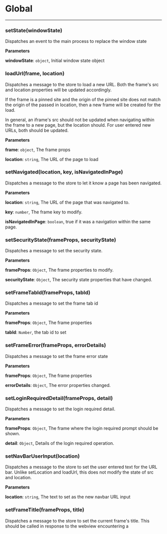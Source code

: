 # Global





* * *

### setState(windowState) 

Dispatches an event to the main process to replace the window state

**Parameters**

**windowState**: `object`, Initial window state object



### loadUrl(frame, location) 

Dispatches a message to the store to load a new URL.
Both the frame's src and location properties will be updated accordingly.

If the frame is a pinned site and the origin of the pinned site does
not match the origin of the passed in location, then a new frame will be
created for the load.

In general, an iframe's src should not be updated when navigating within the frame to a new page,
but the location should. For user entered new URLs, both should be updated.

**Parameters**

**frame**: `object`, The frame props

**location**: `string`, The URL of the page to load



### setNavigated(location, key, isNavigatedInPage) 

Dispatches a message to the store to let it know a page has been navigated.

**Parameters**

**location**: `string`, The URL of the page that was navigated to.

**key**: `number`, The frame key to modify.

**isNavigatedInPage**: `boolean`, true if it was a navigation within the same page.



### setSecurityState(frameProps, securityState) 

Dispatches a message to set the security state.

**Parameters**

**frameProps**: `Object`, The frame properties to modify.

**securityState**: `Object`, The security state properties that have
  changed.



### setFrameTabId(frameProps, tabId) 

Dispatches a message to set the frame tab id

**Parameters**

**frameProps**: `Object`, The frame properties

**tabId**: `Number`, the tab id to set



### setFrameError(frameProps, errorDetails) 

Dispatches a message to set the frame error state

**Parameters**

**frameProps**: `Object`, The frame properties

**errorDetails**: `Object`, The error properties
  changed.



### setLoginRequiredDetail(frameProps, detail) 

Dispatches a message to set the login required detail.

**Parameters**

**frameProps**: `Object`, The frame where the login required prompt should be shown.

**detail**: `Object`, Details of the login required operation.



### setNavBarUserInput(location) 

Dispatches a message to the store to set the user entered text for the URL bar.
Unlike setLocation and loadUrl, this does not modify the state of src and location.

**Parameters**

**location**: `string`, The text to set as the new navbar URL input



### setFrameTitle(frameProps, title) 

Dispatches a message to the store to set the current frame's title.
This should be called in response to the webview encountering a <title> tag.

**Parameters**

**frameProps**: `Object`, The frame properties to modify

**title**: `string`, The title to set for the frame



### setFindbarShown(frameProps, shown) 

Shows/hides the find-in-page bar.

**Parameters**

**frameProps**: `Object`, The frame properties to modify

**shown**: `boolean`, Whether to show the findbar



### setFindbarSelected(frameProps, selected) 

Highlight text in the findbar

**Parameters**

**frameProps**: `Object`, The frame properties to modify

**selected**: `boolean`, Whether to select the findbar search text



### setPinned(frameProps, isPinned) 

Sets a frame as pinned

**Parameters**

**frameProps**: `Object`, The frame properties to modify

**isPinned**: `boolean`, Whether to pin or not



### onWebviewLoadStart(frameProps, location) 

Dispatches a message to the store to indicate that the webview is loading.

**Parameters**

**frameProps**: `Object`, The frame properties for the webview in question.

**location**: `string`, The location being loaded.



### onWebviewLoadEnd(frameProps) 

Dispatches a message to the store to indicate that the webview is done loading.

**Parameters**

**frameProps**: `Object`, The frame properties for the webview in question.



### setFullScreen(frameProps, isFullScreen, showFullScreenWarning) 

Dispatches a message to the store to indicate that the webview entered full screen mode.

**Parameters**

**frameProps**: `Object`, The frame properties to put in full screen

**isFullScreen**: `boolean`, true if the webview is entering full screen mode.

**showFullScreenWarning**: `boolean`, true if a warning about entering full screen should be shown.



### setNavBarFocused(focused) 

Dispatches a message to the store to indicate if the navigation bar is focused.

**Parameters**

**focused**: `boolean`, true if the navigation bar should be considered as focused



### newFrame(frameOpts, openInForeground) 

Dispatches a message to the store to create a new frame

**Parameters**

**frameOpts**: `Object`, An object of frame options such as isPrivate, element, and tab features.
                 These may not all be hooked up in Electron yet.

**openInForeground**: `boolean`, true if the new frame should become the new active frame



### cloneFrame(frameProps) 

Dispatches a message to the store to create a new frame similar to the passed arg.

**Parameters**

**frameProps**: `Object`, The properties of the frame to clone



### closeFrame(frames, frameProps) 

Dispatches a message to close a frame

**Parameters**

**frames**: `Array.&lt;Object&gt;`, Immutable list of of all the frames

**frameProps**: `Object`, The properties of the frame to close



### undoClosedFrame() 

Dispatches a message to the store to undo a closed frame
The new frame is expected to appear at the index it was last closed at



### setActiveFrame(frameProps) 

Dispatches a message to the store to set a new frame as the active frame.

**Parameters**

**frameProps**: `Object`, the frame properties for the webview in question.



### setFocusedFrame(frameProps) 

Dispatches a message to the store when the frame is active and the window is focused

**Parameters**

**frameProps**: `Object`, the frame properties for the webview in question.



### setPreviewFrame(frameProps) 

Dispatches a message to the store to set a preview frame.
This is done when hovering over a tab.

**Parameters**

**frameProps**: `Object`, the frame properties for the webview in question.



### setTabPageIndex(index) 

Dispatches a message to the store to set the tab page index.

**Parameters**

**index**: `number`, the tab page index to change to



### setTabPageIndexByFrame(frameProps) 

Dispatches a message to the store to set the tab page index.

**Parameters**

**frameProps**: `number`, The frame props to center around



### updateBackForwardState(frameProps, canGoBack, canGoForward) 

Dispatches a message to the store to update the back-forward information.

**Parameters**

**frameProps**: `Object`, the frame properties for the webview in question.

**canGoBack**: `boolean`, Specifies if the active frame has previous entries in its history

**canGoForward**: `boolean`, Specifies if the active frame has next entries in its history (i.e. the user pressed back at least once)



### setIsBeingDraggedOverDetail(dragType, dragOverKey, dragDetail) 

Dispatches a message to the store to indicate that something is dragging over this item.

**Parameters**

**dragType**: `string`, The type of drag operation being performed

**dragOverKey**: `Object`, A unique identifier for the storage for the item being dragged over

**dragDetail**: `Object`, detail about the item drag operation



### moveTab(sourceFrameProps, destinationFrameProps, prepend) 

Dispatches a message to the store to indicate that the specified frame should move locations.

**Parameters**

**sourceFrameProps**: `Object`, the frame properties for the webview to move.

**destinationFrameProps**: `Object`, the frame properties for the webview to move to.

**prepend**: `boolean`, Whether or not to prepend to the destinationFrameProps



### setUrlBarSuggestions(suggestionList, selectedIndex) 

Sets the URL bar suggestions and selected index.

**Parameters**

**suggestionList**: `Array.&lt;Object&gt;`, The list of suggestions for the entered URL bar text. This can be generated from history, bookmarks, etc.

**selectedIndex**: `number`, The index for the selected item (users can select items with down arrow on their keyboard)



### setUrlBarSuggestionSearchResults(searchResults) 

Sets the URL bar suggestion search results.
This is typically from a service like Duck Duck Go auto complete for the portion of text that the user typed in.
Note: This should eventually be refactored outside of the component doing XHR and into a store.

**Parameters**

**searchResults**: , The search results to set for the currently entered URL bar text.



### setUrlBarSelected(isSelected, forSearchMode) 

Marks the URL bar text as selected or not

**Parameters**

**isSelected**: `boolean`, Whether or not the URL bar text input should be selected

**forSearchMode**: `boolean`, Whether or not to enable auto-complete search suggestions



### setUrlBarActive(isActive) 

Marks the URL bar as active or not.
If the URL bar is active that means it's in a position that it should be displaying
autocomplete.  It may choose not to display autocomplete and still be active if there
are no autocomplete results.

**Parameters**

**isActive**: `boolean`, Whether or not the URL bar should be marked as active



### setActiveFrameShortcut(frameProps, activeShortcut, activeShortcutDetails) 

Dispatches a message to the store to indicate that the pending frame shortcut info should be updated.

**Parameters**

**frameProps**: `Object`, Properties of the frame in question

**activeShortcut**: `string`, The text for the new shortcut. Usually this is null to clear info which was previously
set from an IPC call.

**activeShortcutDetails**: `string`, Parameters for the shortcut action



### setSearchDetail(searchDetail) 

Dispatches a message to set the search engine details.

**Parameters**

**searchDetail**: `Object`, the search details



### setFindDetail(frameProps, findDetail) 

Dispatches a message to set the find-in-page details.

**Parameters**

**frameProps**: `Object`, Properties of the frame in question

**findDetail**: `Object`, the find details



### setBookmarkDetail(currentDetail, originalDetail, destinationDetail) 

Dispatches a message to set add/edit bookmark details
If set, also indicates that add/edit is shown

**Parameters**

**currentDetail**: `Object`, Properties of the bookmark to change to

**originalDetail**: `Object`, Properties of the bookmark to edit

**destinationDetail**: `Object`, Will move the added bookmark to the specified position



### setContextMenuDetail(detail) 

Dispatches a message to set context menu detail.
If set, also indicates that the context menu is shown.

**Parameters**

**detail**: `Object`, The context menu detail



### setPopupWindowDetail(detail) 

Dispatches a message to set popup window detail.
If set, also indicates that the popup window is shown.

**Parameters**

**detail**: `Object`, The popup window detail



### setAudioMuted(frameProps, muted) 

Dispatches a message to indicate that the frame should be muted

**Parameters**

**frameProps**: `Object`, Properties of the frame in question

**muted**: `boolean`, true if the frame is muted



### muteAllAudio(framePropsList, muted) 

Dispatches a mute/unmute call to all frames in a provided list (used by TabList).

**Parameters**

**framePropsList**: `Object`, List of frame properties to consider

**muted**: `boolean`, true if the frames should be muted



### muteAllAudioExcept(frameToSkip) 

Dispatches a mute call to all frames except the one provided.
The provided frame will have its audio unmuted.

**Parameters**

**frameToSkip**: `Object`, Properties of the frame to keep audio



### setAudioPlaybackActive(frameProps, audioPlaybackActive) 

Dispatches a message to indicate that audio is playing

**Parameters**

**frameProps**: `Object`, Properties of the frame in question

**audioPlaybackActive**: `boolean`, true if audio is playing in the frame



### setThemeColor(frameProps, themeColor, computedThemeColor) 

Dispatches a message to indicate that the theme color has changed for a page

**Parameters**

**frameProps**: `Object`, Properties of the frame in question

**themeColor**: `string`, Theme color of the frame

**computedThemeColor**: `string`, Computed theme color of the
  frame which is used if no frame color is present



### setFavicon(frameProps, favicon) 

Dispatches a message to indicate that the favicon has changed

**Parameters**

**frameProps**: `Object`, Properties of the frame in question

**favicon**: `string`, A url to the favicon to use



### setMaximizeState(isMaximized) 

Sets the maximize state of the window

**Parameters**

**isMaximized**: `boolean`, true if window is maximized



### savePosition(position) 

Saves the position of the window in the window state

**Parameters**

**position**: `Array`, [x, y]



### setMouseInTitlebar(mouseInTitlebar) 

Dispatches a message to indicate if the mouse is in the titlebar

**Parameters**

**mouseInTitlebar**: `boolean`, true if the mouse is in the titlebar



### setSiteInfoVisible(isVisible) 

Dispatches a message to indicate the site info, such as # of blocked ads, should be shown

**Parameters**

**isVisible**: `boolean`, true if the site info should be shown



### setBraveryPanelDetail(braveryPanelDetail) 

Dispatches a message to indicate the bravery panel should be shown

**Parameters**

**braveryPanelDetail**: `Object`, Details about how to show the bravery panel.
  Set to undefined to hide the panel.  See state documentation for more info.



### setDownloadsToolbarVisible(isVisible) 

Dispatches a message to indicate if the downloads toolbar is visible

**Parameters**

**isVisible**: `boolean`, true if the site info should be shown



### setReleaseNotesVisible(isVisible) 

Dispatches a message to indicate the release notes should be visible

**Parameters**

**isVisible**: `boolean`, true if the site info should be shown



### setLinkHoverPreview(href, showOnRight) 

Dispatches a message to indicate the href preview should be shown
for a hovered link

**Parameters**

**href**: `string`, the href of the link

**showOnRight**: `boolean`, display in the right corner



### setBlockedBy(frameProps, blockType, location) 

Dispatches a message to indicate the site info, such as # of blocked ads, should be shown

**Parameters**

**frameProps**: `object`, The frame to set blocked info on

**blockType**: `string`, type of the block

**location**: `string`, URL that was blocked



### setRedirectedBy(frameProps, ruleset, location) 

Similar to setBlockedBy but for httpse redirects

**Parameters**

**frameProps**: `Object`, The frame to set blocked info on

**ruleset**: `string`, Name of the HTTPS Everywhere ruleset XML file

**location**: `string`, URL that was redirected



### setNoScript(frameProps, source) 

Sets which scripts were blocked on a page.

**Parameters**

**frameProps**: `Object`, The frame to set blocked info on

**source**: `string`, Source of blocked js



### setNoScriptVisible(isVisible) 

Sets whether the noscript icon is visible.

**Parameters**

**isVisible**: `boolean`, Sets whether the noscript icon is visible.



### addHistory(frameProps) 

Adds a history entry

**Parameters**

**frameProps**: `Object`, The frame properties to change history for.




* * *










